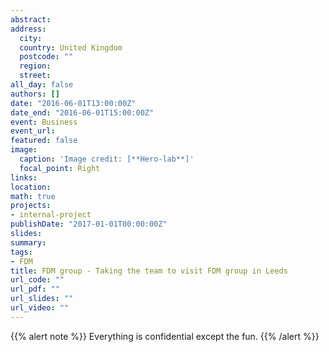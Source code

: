 ```yaml
---
abstract:
address:
  city: 
  country: United Kingdom
  postcode: ""
  region: 
  street:
all_day: false
authors: []
date: "2016-06-01T13:00:00Z"
date_end: "2016-06-01T15:00:00Z"
event: Business
event_url:
featured: false
image:
  caption: 'Image credit: [**Hero-lab**]'
  focal_point: Right
links:
location: 
math: true
projects:
- internal-project
publishDate: "2017-01-01T00:00:00Z"
slides:
summary: 
tags: 
- FDM
title: FDM group - Taking the team to visit FDM group in Leeds
url_code: ""
url_pdf: ""
url_slides: ""
url_video: ""
---
```


{{% alert note %}}
Everything is confidential except the fun.
{{% /alert %}}
